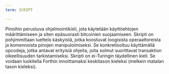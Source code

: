 ```yaml
---
term: SCRIPT

---
```

Pinoihin perustuva ohjelmointikieli, jota käytetään käyttöehtojen määrittämiseen ja siten epäsuorasti bitcoinien suojaamiseen. Skripti on pohjimmiltaan luettelo käskyistä, jotka koostuvat loogisista operaattoreista ja komennoista pinojen manipuloimiseksi. Se konkretisoituu käyttämällä opcodeja, jotka antavat erityisiä ohjeita, joita solmut suorittavat transaktion oikeellisuuden tarkistamiseksi. Skripti on ei-Turingin täydellinen kieli. Se voidaan luokitella Forthin innoittamaksi keskitason kieleksi (melkein matalan tason kieleksi).
